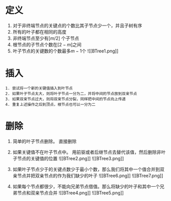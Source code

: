 # 定义
 1. 对于非终端节点的关键点的个数比其子节点少一个，并且子树有序
 2. 所有的叶子都在相同的高度
 3. 非终端节点至少有$[m/2]$ 个子节点
 4. 根节点的子节点个数在$[2-m]$之间
 5. 叶子节点的关键数的个数最多$m-1$个
	![[BTree1.png]]

# 插入
	1. 尝试将一个新的关键值插入到叶节点
	2. 如果叶子节点太大，则将叶子节点一分为二，并将中间的节点放到双亲节点
	3. 如果双亲节点过大，则将双亲节点分裂，同样把中间的节点向上传递
	4. 重复上述操作之后到顶点，根节点也可以一分为二
# 删除
1. 简单的叶子节点删除。 直接删除
2. 如果关键值不在叶子节点中。  用前驱或者后继节点去替代该值，然后删除非叶子节点的关键值的位置
		![[BTree2.png]] ![[BTree3.png]]
 
3. 如果叶子节点少于的关键点数少于最小个数，那么我们将其中一个值合并到双亲节点并把双亲节点的作为我们缺少的叶子
		 ![[BTree6.png]] ![[BTree7.png]]
1. 如果每个节点都很少，不能向兄弟节点借值。那么将缺少的叶子和其中一个兄弟节点和双亲节点合并
		![[BTree4.png]] ![[BTree5.png]]